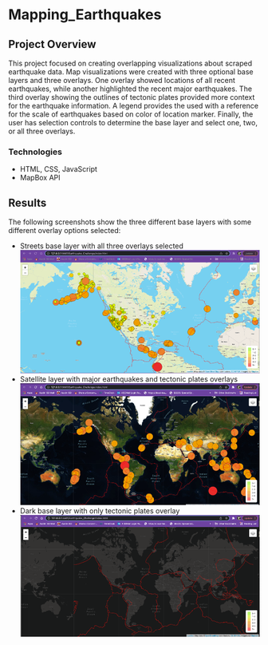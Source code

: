 # Mapping_Earthquakes

## Project Overview
This project focused on creating overlapping visualizations about scraped earthquake data. Map visualizations were created with three optional base layers and three overlays. One overlay showed locations of all recent earthquakes, while another highlighted the recent major earthquakes. The third overlay showing the outlines of tectonic plates provided more context for the earthquake information. A legend provides the used with a reference for the scale of earthquakes based on color of location marker. Finally, the user has selection controls to determine the base layer and select one, two, or all three overlays.

### Technologies
* HTML, CSS, JavaScript
* MapBox API
    

## Results
The following screenshots show the three different base layers with some different overlay options selected:
* Streets base layer with all three overlays selected
![Streets and all overlays](https://github.com/manBow1119/Mapping_Earthquakes/blob/main/Streets_all_overlays.png)
* Satellite layer with major earthquakes and tectonic plates overlays
![Satellite with major earthquakes and plates](https://github.com/manBow1119/Mapping_Earthquakes/blob/main/Satellite_major_plates.png)
* Dark base layer with only tectonic plates overlay
![Dark layer with plates only](https://github.com/manBow1119/Mapping_Earthquakes/blob/main/Dark_plates.png)
